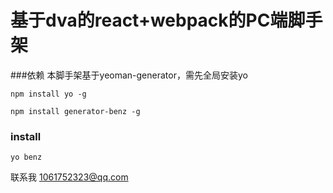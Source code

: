 

# 基于dva的react+webpack的PC端脚手架

###依赖
本脚手架基于yeoman-generator，需先全局安装yo

```
npm install yo -g

npm install generator-benz -g 
```

### install

```
yo benz
```

联系我 1061752323@qq.com




